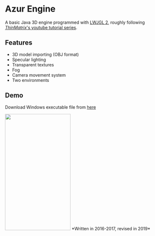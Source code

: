 # Azur Engine
A basic Java 3D engine programmed with [LWJGL 2](http://legacy.lwjgl.org/), roughly following [*ThinMatrix*'s youtube tutorial series](https://www.youtube.com/playlist?list=PLRIWtICgwaX0u7Rf9zkZhLoLuZVfUksDP).

## Features
- 3D model importing (OBJ format)
- Specular lighting
- Transparent textures
- Fog
- Camera movement system
- Two environments

## Demo

Download Windows executable file from [here](https://www.dropbox.com/s/hos0lqdb12ix37h/AzurDemo.exe?dl=0)

<img src=https://media.giphy.com/media/J1eAG5Y76i2r8zOJCO/giphy.gif width=216 height=384>
*Written in 2016-2017, revised in 2019*
